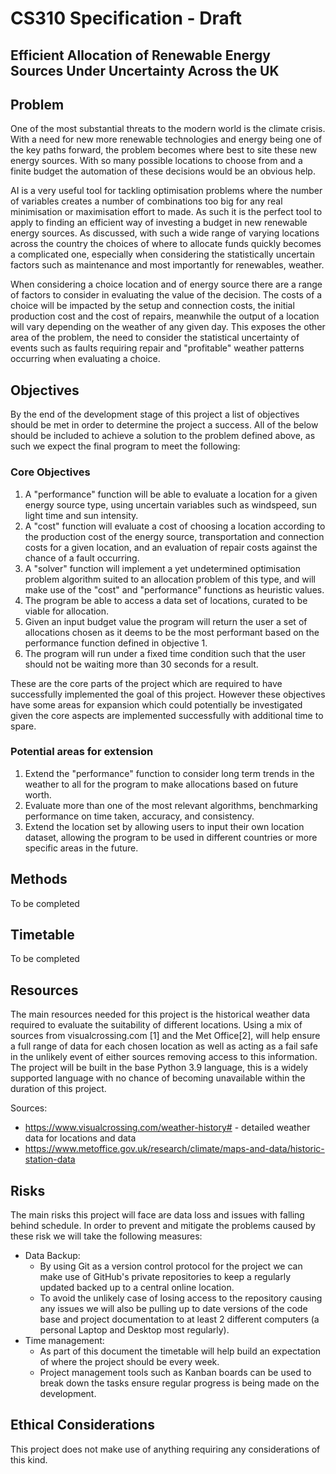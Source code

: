 # CS310 Specification - Draft

## Efficient Allocation of Renewable Energy Sources Under Uncertainty Across the UK

## Problem

One of the most substantial threats to the modern world is the climate crisis. With a need for new more renewable technologies and energy being one of the key paths forward, the problem becomes where best to site these new energy sources. With so many possible locations to choose from and a finite budget the automation of these decisions would be an obvious help.

 AI is a very useful tool for tackling optimisation problems where the number of variables creates a number of combinations too big for any real minimisation or maximisation effort to made. As such it is the perfect tool to apply to finding an efficient way of investing a budget in new renewable energy sources. As discussed, with such a wide range of varying locations across the country  the choices of where to allocate funds quickly becomes a complicated one, especially when considering the statistically uncertain factors such as maintenance and most importantly for renewables, weather. 

When considering a choice location and of energy source there are a range of factors to consider in evaluating the value of the decision. The costs of a choice will be impacted by the setup and connection costs, the initial production cost and the cost of repairs, meanwhile the output of a location will vary depending on the weather of any given day. This exposes the other area of the problem, the need to consider the statistical uncertainty of events such as faults requiring repair and "profitable" weather patterns occurring when evaluating a choice.

## Objectives

By the end of the development stage of this project a list of objectives should be met in order to determine the project a success. All of the below should be included to achieve a solution to the problem defined above, as such we expect the final program to meet the following:

### Core Objectives

1. A "performance" function will be able to evaluate a location for a given energy source type, using uncertain variables such as windspeed, sun light time and sun intensity.
2. A "cost" function will evaluate a cost of choosing a location according to the production cost of the energy source, transportation and connection costs for a given location, and an evaluation of repair costs against the chance of a fault occurring.
3. A "solver" function will implement a yet undetermined optimisation problem algorithm suited to an allocation problem of this type, and will make use of the "cost" and "performance" functions as heuristic values.
4. The program be able to access a  data set of locations, curated to be viable for allocation.
5. Given an input budget value the program will return the user a set of allocations chosen as it deems to be the most performant based on the performance function defined in objective 1.
6. The program will run under a fixed time condition such that the user should not be waiting more than 30 seconds for a result.

These are the core parts of the project which are required to have successfully implemented the goal of this project. However these objectives have some areas for expansion which could potentially be investigated given the core aspects are implemented successfully with additional time to spare.

### Potential areas for extension

1. Extend the "performance" function to consider long term trends in the weather to all for the program to make allocations based on future worth.
2. Evaluate more than one of the most relevant algorithms, benchmarking performance on time taken, accuracy, and consistency.
3. Extend the location set by allowing users to input their own location dataset, allowing the program to be used in different countries or more specific areas in the future.

## Methods

To be completed

## Timetable

To be completed

## Resources 

The main resources needed for this project is the historical weather data required to evaluate the suitability of different locations. Using a mix of sources from visualcrossing.com [1] and the Met Office[2], will help ensure a full range of data for each chosen location as well as acting as a fail safe in the unlikely event of either sources removing access to this information. The project will be built in the base Python 3.9 language, this is a widely supported language with no chance of becoming unavailable within the duration of this project. 

Sources:

- https://www.visualcrossing.com/weather-history# - detailed weather data for locations and data
- https://www.metoffice.gov.uk/research/climate/maps-and-data/historic-station-data

## Risks

The main risks this project will face are data loss and issues with falling behind schedule. In order to prevent and mitigate the problems caused by these risk we will take the following measures:

- Data Backup:
  - By using Git as a version control protocol for the project we can make use of GitHub's private repositories to keep a regularly updated backed up to a central online location.
  - To avoid the unlikely case of losing access to the repository causing any issues we will also be pulling up to date versions of the code base and project documentation to at least 2 different computers (a personal Laptop and Desktop most regularly).
- Time management:
  - As part of this document the timetable will help build an expectation of where the project should be every week.
  - Project management tools such as Kanban boards can be used to break down the tasks ensure regular progress is being made on the development.

## Ethical Considerations

 This project does not make use of anything requiring any considerations of this kind.

